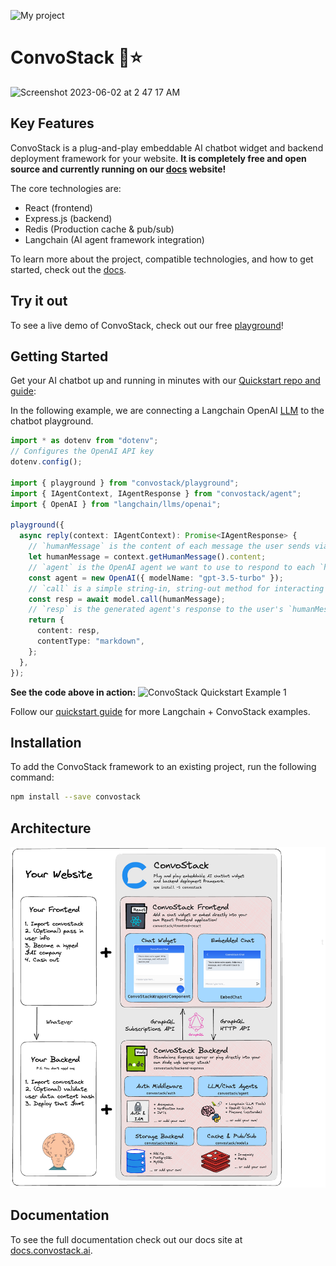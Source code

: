 ![My project](https://github.com/ConvoStack/convostack/assets/8688852/ee6df8a3-3938-4120-9eda-c2e847f98d21)

# ConvoStack 💬⭐

<img width="1439" alt="Screenshot 2023-06-02 at 2 47 17 AM" src="https://github.com/ConvoStack/convostack/assets/8688852/40fdbf63-4f53-4143-8628-39c934eaaed4">

## Key Features 

ConvoStack is a plug-and-play embeddable AI chatbot widget and backend deployment framework for your website. **It is
completely free and open source and currently running on our [docs](https://docs.convostack.ai/) website!**

The core technologies are:

* React (frontend)
* Express.js (backend)
* Redis (Production cache & pub/sub)
* Langchain (AI agent framework integration)

To learn more about the project, compatible technologies, and how to get started, check out
the [docs](https://docs.convostack.ai/).

## Try it out

To see a live demo of ConvoStack, check out our free [playground](https://playground.convostack.ai)!

## Getting Started

Get your AI chatbot up and running in minutes with our [Quickstart repo and guide](https://github.com/ConvoStack/quickstart):

In the following example, we are connecting a Langchain OpenAI [LLM](https://js.langchain.com/docs/modules/models/llms/) to the chatbot playground.

```typescript
import * as dotenv from "dotenv";
// Configures the OpenAI API key
dotenv.config();

import { playground } from "convostack/playground";
import { IAgentContext, IAgentResponse } from "convostack/agent";
import { OpenAI } from "langchain/llms/openai";

playground({
  async reply(context: IAgentContext): Promise<IAgentResponse> {
    // `humanMessage` is the content of each message the user sends via the chatbot playground.
    let humanMessage = context.getHumanMessage().content;
    // `agent` is the OpenAI agent we want to use to respond to each `humanMessage`
    const agent = new OpenAI({ modelName: "gpt-3.5-turbo" });
    // `call` is a simple string-in, string-out method for interacting with the OpenAI agent.
    const resp = await model.call(humanMessage);
    // `resp` is the generated agent's response to the user's `humanMessage`
    return {
      content: resp,
      contentType: "markdown",
    };
  },
});
```
**See the code above in action:**
![ConvoStack Quickstart Example 1](https://github.com/ConvoStack/convostack/assets/8688852/f917120c-f0a7-440a-96b4-982ba2d4fdad)

Follow our [quickstart guide](https://docs.convostack.ai/getting-started/) for more Langchain + ConvoStack examples.

## Installation

To add the ConvoStack framework to an existing project, run the following command:

```bash
npm install --save convostack
```

## Architecture

![](docs/static/img/convostack-explainer-v1.png)

## Documentation

To see the full documentation check out our docs site at [docs.convostack.ai](https://docs.convostack.ai).
